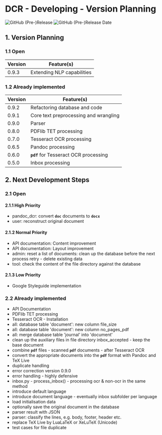 # DCR - Developing - Version Planning

![GitHub (Pre-)Release](https://img.shields.io/github/v/release/KonnexionsGmbH/dcr?include_prereleases)
![GitHub (Pre-)Release Date](https://img.shields.io/github/release-date-pre/KonnexionsGmbh/dcr)

## 1. Version Planning

### 1.1 Open

| Version | Feature(s)                    | 
|---------|-------------------------------|
| 0.9.3   | Extending NLP capabilities    |

### 1.2 Already implemented

| Version | Feature(s)                             |
|---------|----------------------------------------|
| 0.9.2   | Refactoring database and code          |
| 0.9.1   | Core text preprocessing and wrangling  |
| 0.9.0   | Parser                                 |
| 0.8.0   | PDFlib TET processing                  |
| 0.7.0   | Tesseract OCR processing               |
| 0.6.5   | Pandoc processing                      |
| 0.6.0   | **`pdf`** for Tesseract OCR processing |
| 0.5.0   | Inbox processing                       |

## 2. Next Development Steps

### 2.1 Open

#### 2.1.1 High Priority

- pandoc_dcr: convert **`doc`** documents to **`docx`**
- user: reconstruct original document

#### 2.1.2 Normal Priority

- API documentation: Content improvement
- API documentation: Layout improvement
- admin: reset a list of documents: clean up the database before the next process retry - delete existing data
- tool: check the content of the file directory against the database

#### 2.1.3 Low Priority

- Google Styleguide implementation

### 2.2 Already implemented

- API Documentation
- PDFlib TET processing
- Tesseract OCR - Installation  
- all: database table 'document': new column file_size
- all: database table 'document': new column no_pages_pdf
- all: merge database table 'journal' into 'document'
- clean up the auxiliary files in file directory inbox_accepted - keep the base document
- combine **`pdf`** files - scanned **`pdf`** documents - after Tesseract OCR
- convert the appropriate documents into the **`pdf`** format with Pandoc and TeX Live
- duplicate handling 
- error correction version 0.9.0
- error handling - highly defensive
- inbox.py - process_inbox() - processing ocr & non-ocr in the same method
- introduce default language
- introduce document language - eventually inbox subfolder per language
- load initialisation data
- optionally save the original document in the database
- parser result with JSON 
- parser: classify the lines, e.g. body, footer, header etc. 
- replace TeX Live by LuaLaTeX or XeLuTeX (Unicode)
- test cases for file duplicate
